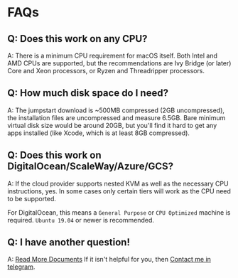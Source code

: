 # FAQs

## Q: Does this work on any CPU?
A: There is a minimum CPU requirement for macOS itself. Both Intel and AMD CPUs are supported, but the recommendations are Ivy Bridge (or later) Core and Xeon processors, or Ryzen and Threadripper processors.

## Q: How much disk space do I need?
A: The jumpstart download is ~500MB compressed (2GB uncompressed), the installation files are uncompressed and measure 6.5GB. Bare minimum virtual disk size would be around 20GB, but you'll find it hard to get any apps installed (like Xcode, which is at least 8GB compressed).

## Q: Does this work on DigitalOcean/ScaleWay/Azure/GCS?
A: If the cloud provider supports nested KVM as well as the necessary CPU instructions, yes.
   In some cases only certain tiers will work as the CPU need to be supported.
   
   For DigitalOcean, this means a `General Purpose` or `CPU Optimized` machine is required. `Ubuntu 19.04` or newer is recommended.

## Q: I have another question!
A: <a href = "https://github.com/msxtm/EasyMacOS/tree/master/docs">Read More Documents</a>
   If it isn't helpful for you, then <a href="http://t.me/MahdyMirzade">Contact me in telegram</a>.
